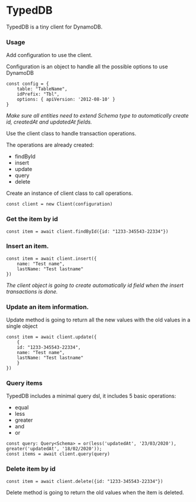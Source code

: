 # TypedDB

TypedDB is a tiny client for DynamoDB. 

### Usage

Add configuration to use the client. 

Configuration is an object to handle all the possible options to use DynamoDB

```
const config = {
    table: "TableName", 
    idPrefix: "Tbl", 
    options: { apiVersion: '2012-08-10' }
}
```
*Make sure all entities need to extend Schema type to automatically create id, createdAt and updatedAt fields.*

Use the client class to handle transaction operations. 

The operations are already created:

* findById
* insert
* update
* query
* delete 

Create an instance of client class to call operations.

```
const client = new Client(configuration)
```

### Get the item by id

```
const item = await client.findById({id: "1233-345543-22334"})
```

### Insert an item.

```
const item = await client.insert({
    name: "Test name", 
    lastName: "Test lastname"
})
```

*The client object is going to create automatically id field when the insert transactions is done.*

### Update an item information. 

Update method is going to return all the new values with the old values in a single object 

```
const item = await client.update({
    {
    id: "1233-345543-22334",
    name: "Test name", 
    lastName: "Test lastname"
    }
})
```

### Query items

TypedDB includes a minimal query dsl, it includes 5 basic operations: 

* equal
* less
* greater
* and
* or
  
```
const query: Query<Schema> = or(less('updatedAt', '23/03/2020'), greater('updatedAt', '18/02/2020'));
const items = await client.query(query)
```

### Delete item by id

```
const item = await client.delete({id: "1233-345543-22334"})
```

Delete method is going to return the old values when the item is deleted. 


